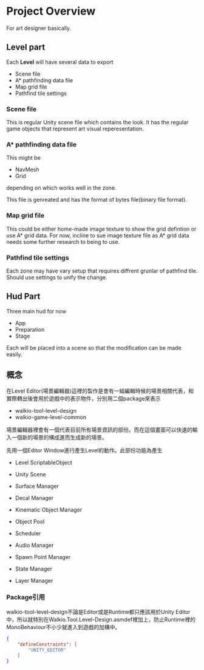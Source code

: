 # Project Overview

For art designer basically.

## Level part

Each **Level** will have several data to export

- Scene file
- A* pathfinding data file
- Map grid file
- Pathfind tile settings

### Scene file

This is regular Unity scene file which contains the look. It has the regular game objects that represent art visual reperesentation.

### A* pathfinding data file

This might be

- NavMesh
- Grid

depending on which works well in the zone.

This file is genreated and has the format of bytes file(binary file format).

### Map grid file

This could be either home-made image texture to show the grid defintion or use A* grid data. For now, incline to sue image texture file as A* grid data needs some further research to being to use.

### Pathfind tile settings

Each zone may have vary setup that requires diffrent grunlar of pathfind tile. Should use settings to unify the change.

## Hud Part

Three main hud for now

- App
- Preparation
- Stage

Each will be placed into a scene so that the modification can be made easily.


## 概念

在Level Editor(場景編輯器)這裡的製作是會有一組編輯時候的場景相關代表，和實際轉出後會用於遊戲中的表示物件，分別用二個package來表示

- walkio-tool-level-design
- walkio-game-level-common

場景編輯器裡會有一個代表目前所有場景資訊的部份。而在這個畫面可以快速的輸入一個新的場景的構成進而生成新的場景。

先用一個Editor Window進行產生Level的動作。此部份功能為產生

- Level ScriptableObject
- Unity Scene

- Surface Manager
- Decal Manager
- Kinematic Object Manager
- Object Pool
- Scheduler
- Audio Manager
- Spawn Point Manager
- State Manager
- Layer Manager

### Package引用

walkio-tool-level-design不論是Editor或是Runtime都只應該用於Unity Editor中，所以就特別在Walkio.Tool.Level-Design.asmdef裡加上，防止Runtime裡的MonoBehaviour不小少就進入到遊戲的加構中。

```json
{
    "defineConstraints": [
        "UNITY_EDITOR"
    ]
}
```
